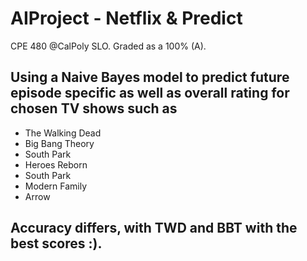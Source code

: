 # AIProject - Netflix & Predict
CPE 480 @CalPoly SLO. Graded as a 100% (A).
## Using a Naive Bayes model to predict future episode specific as well as overall rating for chosen TV shows such as
* The Walking Dead
* Big Bang Theory
* South Park
* Heroes Reborn
* South Park
* Modern Family
* Arrow

## Accuracy differs, with TWD and BBT with the best scores :).

